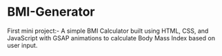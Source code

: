 # BMI-Generator
First mini project:- A simple BMI Calculator built using HTML, CSS, and JavaScript with GSAP animations to calculate Body Mass Index based on user input.
